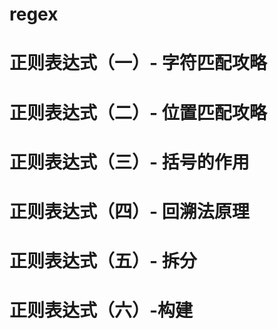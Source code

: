 # regex

# 正则表达式（一）- 字符匹配攻略

# 正则表达式（二）- 位置匹配攻略

# 正则表达式（三）- 括号的作用

# 正则表达式（四）- 回溯法原理

# 正则表达式（五）- 拆分

# 正则表达式（六）-构建
